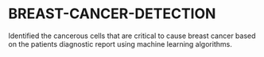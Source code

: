 # BREAST-CANCER-DETECTION
Identified the cancerous cells that are critical to cause breast cancer based on the patients diagnostic report using machine learning algorithms.
